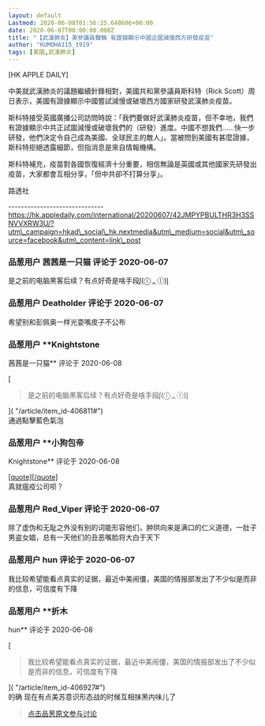 ```yaml
---
layout: default
Lastmod: 2020-06-08T01:56:25.648606+00:00
date: 2020-06-07T00:00:00.000Z
title: "【武漢肺炎】美參議員聲稱 有證據顯示中國企圖減慢西方研發疫苗"
author: "KUMOHA115_1919"
tags: [美國,武漢肺炎]
---
```


\[HK APPLE DAILY\]  
  
  
中美就武漢肺炎的議題繼續針鋒相對，美國共和黨參議員斯科特（Rick Scott）周日表示，美國有證據顯示中國嘗試減慢或破壞西方國家研發武漢肺炎疫苗。  
  
斯科特接受英國廣播公司訪問時說：「我們要做好武漢肺炎疫苗，但不幸地，我們有證據顯示中共正試圖減慢或破壞我們的（研發）進度。中國不想我們……快一步研發，他們決定令自己成為美國、全球民主的敵人」。當被問到美國有甚麼證據，斯科特拒絕透露細節，但指消息是來自情報機構。  
  
斯科特補充，疫苗對各國恢復經濟十分重要，相信無論是英國或其他國家先研發出疫苗，大家都會互相分享，「但中共卻不打算分享」。  
  
路透社  
  
\------------------------------  
https://hk.appledaily.com/international/20200607/42JMPYPBULTHR3H3SSNVVXRW3U/?utm\_campaign=hkad\_social\_hk.nextmedia&utm\_medium=social&utm\_source=facebook&utm\_content=link\_post

            
### 品葱用户 **茜茜是一只猫** 评论于 2020-06-07
        
是之前的电脑黑客后续？有点好奇是啥手段ᶘ(ⓛᆺⓛ)ᶅ
        


            
### 品葱用户 **Deatholder** 评论于 2020-06-07
        
希望别和彭佩奥一样光耍嘴皮子不公布
        


            
### 品葱用户 **Knightstone 
茜茜是一只猫** 评论于 2020-06-08
        
[

> 是之前的电脑黑客后续？有点好奇是啥手段ᶘ(ⓛᆺⓛ)ᶅ

]( "/article/item_id-406811#")  
通過點擊藍色氣泡
        


            
### 品葱用户 **小狗包帝 
Knightstone** 评论于 2020-06-08
        
[\[quote\]\[/quote\]]( "/article/item_id-406863#")  
真就瘟疫公司呗？
        


            
### 品葱用户 **Red_Viper** 评论于 2020-06-07
        
除了虚伪和无耻之外没有别的词能形容他们，肿珙向来是满口的仁义道德，一肚子男盗女娼，总有一天他们的丑恶嘴脸将大白于天下
        


            
### 品葱用户 **hun** 评论于 2020-06-07
        
我比较希望能看点真实的证据，最近中美闹僵，美国的情报部发出了不少似是而非的信息，可信度有下降
        


            
### 品葱用户 **折木 
hun** 评论于 2020-06-08
        
[

> 我比较希望能看点真实的证据，最近中美闹僵，美国的情报部发出了不少似是而非的信息，可信度有下降

]( "/article/item_id-406927#")  
的确 现在有点美苏意识形态战的时候互相抹黑内味儿了
        






> [点击品葱原文参与讨论](https://pincong.rocks/article/20138)

